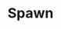 ---
title: Spawn
issue: 19A
issue_nr: 19
full_title: Showtime, Part 1
subtitle: ''
story_arc: Showtime
crossover: ''
variant: A
publisher: Image Comics
creators: 
  - Todd McFarlane
release_date: Oct 1994
release_year: 1994
genre:
  - Action
  - Adventure
  - Crime
  - Fantasy
  - Horror
  - Science Fiction
  - Super-Heroes
  - Thriller
format: Comic
pages: 32
signed_by: Greg Capullo
price: 7.50
---